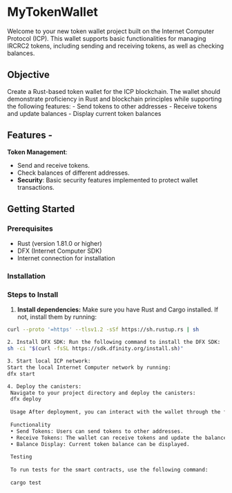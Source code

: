 # MyTokenWallet 

Welcome to your new token wallet project built on the Internet Computer Protocol (ICP). This wallet supports basic functionalities for managing IRCRC2 tokens, including sending and receiving tokens, as well as checking balances. 

## Objective 

Create a Rust-based token wallet for the ICP blockchain. The wallet should demonstrate proficiency in Rust and blockchain principles while supporting the following features: - Send tokens to other addresses - Receive tokens and update balances - Display current token balances 

## Features - 
**Token Management**: 
- Send and receive tokens. 
- Check balances of different addresses. 
- **Security**: Basic security features implemented to protect wallet transactions. 

## Getting Started 
### Prerequisites 
- Rust (version 1.81.0 or higher) 
- DFX (Internet Computer SDK) 
- Internet connection for installation 

### Installation 
### Steps to Install
 1. **Install dependencies:** 
 Make sure you have Rust and Cargo installed. If not, install them by running: 
 ```bash 
 curl --proto '=https' --tlsv1.2 -sSf https://sh.rustup.rs | sh 
 
 2. Install DFX SDK: Run the following command to install the DFX SDK: 
 sh -ci "$(curl -fsSL https://sdk.dfinity.org/install.sh)" 
 
 3. Start local ICP network: 
 Start the local Internet Computer network by running: 
 dfx start 
 
 4. Deploy the canisters:
  Navigate to your project directory and deploy the canisters: 
  dfx deploy 
  
  Usage After deployment, you can interact with the wallet through the front-end interface. Follow the on-screen instructions to send and receive tokens. 
  
  Functionality 
  • Send Tokens: Users can send tokens to other addresses. 
  • Receive Tokens: The wallet can receive tokens and update the balance accordingly. 
  • Balance Display: Current token balance can be displayed. 
  
  Testing 
  
  To run tests for the smart contracts, use the following command: 
  
  cargo test
